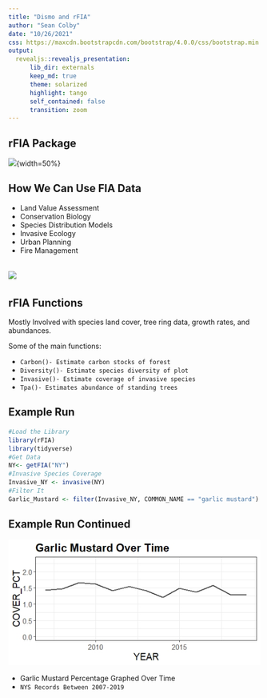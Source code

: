 ```yaml
---
title: "Dismo and rFIA"
author: "Sean Colby"
date: "10/26/2021"
css: https://maxcdn.bootstrapcdn.com/bootstrap/4.0.0/css/bootstrap.min.css
output: 
  revealjs::revealjs_presentation:
      lib_dir: externals
      keep_md: true
      theme: solarized
      highlight: tango
      self_contained: false
      transition: zoom
---
```





## rFIA Package 
![](https://besjournals.onlinelibrary.wiley.com/cms/asset/2b0ad9ee-06e0-44e7-86c9-be062d06e8d3/jpe13504-fig-0001-m.png){width=50%}

## How We Can Use FIA Data
* Land Value Assessment
* Conservation Biology
* Species Distribution Models
* Invasive Ecology
* Urban Planning
* Fire Management

## ![](https://forestthreats.org/products/news/in-the-news/fia-data-inform-insect-invasion-research/images-1/OSB_risk_map.jpg)

## rFIA Functions

Mostly Involved with species land cover, tree ring data, growth rates, and abundances. 

Some of the main functions:

* `Carbon()- Estimate carbon stocks of forest`
* `Diversity()- Estimate species diversity of plot`
* `Invasive()- Estimate coverage of invasive species`
* `Tpa()- Estimates abundance of standing trees`

## Example Run

```r
#Load the Library
library(rFIA)
library(tidyverse)
#Get Data
NY<- getFIA("NY")
#Invasive Species Coverage
Invasive_NY <- invasive(NY)
#Filter It
Garlic_Mustard <- filter(Invasive_NY, COMMON_NAME == "garlic mustard")
```
## Example Run Continued
![](Rplot.jpeg)

* Garlic Mustard Percentage Graphed Over Time
* `NYS Records Between 2007-2019`




